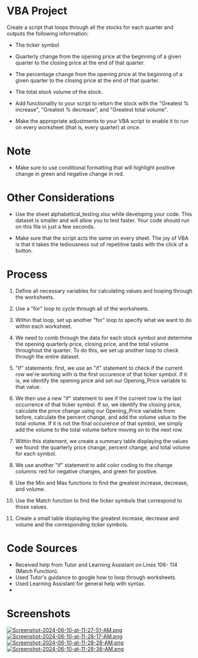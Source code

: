 #  VBA Project

Create a script that loops through all the stocks for each quarter and outputs the following information:

* The ticker symbol

* Quarterly change from the opening price at the beginning of a given quarter to the closing price at the end of that quarter.

* The percentage change from the opening price at the beginning of a given quarter to the closing price at the end of that quarter.

* The total stock volume of the stock. 

* Add functionality to your script to return the stock with the "Greatest % increase", "Greatest % decrease", and "Greatest total volume".

* Make the appropriate adjustments to your VBA script to enable it to run on every worksheet (that is, every quarter) at once.


# Note

* Make sure to use conditional formatting that will highlight positive change in green and negative change in red.


# Other Considerations

* Use the sheet alphabetical_testing.xlsx while developing your code. This dataset is smaller and will allow you to test faster. Your code should run on this file in just a few seconds.

* Make sure that the script acts the same on every sheet. The joy of VBA is that it takes the tediousness out of repetitive tasks with the click of a button.


# Process

1) Define all necessary variables for calculating values and looping through the worksheets.

2) Use a "for" loop to cycle through all of the worksheets.

3) Within that loop, set up another "for" loop to specify what we want to do within each worksheet.

4) We need to comb through the data for each stock symbol and determine the opening quarterly price, closing price, and the total volume throughout the quarter. To do this, we set up another loop to check through the entire dataset.

5) "If" statements: first, we use an "if" statement to check if the current row we're working with is the first occurence of that ticker symbol. If it is, we identify the opening price and set our Opening_Price variable to that value.

6) We then use a new "if" statement to see if the current row is the last occurrence of that ticker symbol. If so, we identify the closing price, calculate the price change using our Opening_Price variable from before, calculate the percent change, and add the volume value to the total volume. If it is not the final occurence of that symbol, we simply add the volume to the total volume before moving on to the next row.

7) Within this statement, we create a summary table displaying the values we found: the quarterly price change, percent change, and total volume for each symbol.

8) We use another "if" statement to add color coding to the change columns: red for negative changes, and green for positive.

9) Use the Min and Max functions to find the greatest increase, decrease, and volume.

10) Use the Match function to find the ticker symbols that correspond to those values.

11) Create a small table displaying the greatest increase, decrease and volume and the corresponding ticker symbols.


# Code Sources

* Received help from Tutor and Learning Assistant on Lines 106- 114 (Match Function). 
* Used Tutor's guidance to google how to loop through worksheets.
* Used Learning Assistant for general help with syntax.
* 

# Screenshots

[![Screenshot-2024-06-10-at-11-27-51-AM.png](https://i.postimg.cc/prZr43dY/Screenshot-2024-06-10-at-11-27-51-AM.png)](https://postimg.cc/9wDcq8Zr)
[![Screenshot-2024-06-10-at-11-28-17-AM.png](https://i.postimg.cc/nrsSPf2N/Screenshot-2024-06-10-at-11-28-17-AM.png)](https://postimg.cc/q6TGNY9G)
[![Screenshot-2024-06-10-at-11-28-28-AM.png](https://i.postimg.cc/T3j7S9j2/Screenshot-2024-06-10-at-11-28-28-AM.png)](https://postimg.cc/tsTNnFm8)
[![Screenshot-2024-06-10-at-11-28-36-AM.png](https://i.postimg.cc/BZLGzrjq/Screenshot-2024-06-10-at-11-28-36-AM.png)](https://postimg.cc/w3pPyb5P)

